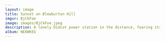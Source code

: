 ```yaml
---
layout: image
title: Sunset on Blewburton Hill
imgur: BjCkFoe
image: images/BjCkFoe.jpeg
description: A lonely Didcot power station in the distance, fearing its inevitable demise.
album: NE6WKEG
---
```


